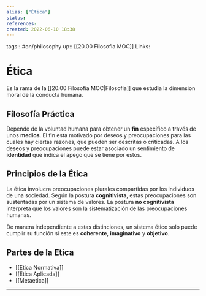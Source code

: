 ```yaml
---
alias: ["Ética"]
status:
references:
created: 2022-06-10 18:38
---
```

tags:: #on/philosophy 
up:: [[20.00 Filosofia MOC]]
Links: 
# Ética
Es la rama de la [[20.00 Filosofia MOC|Filosofia]] que estudia la dimension moral de la conducta humana.

## Filosofía Práctica
Depende de la voluntad humana para obtener un **fin** específico a través de unos **medios**. El fin esta motivado por deseos y preocupaciones para las cuales hay ciertas razones, que pueden ser descritas o criticadas. A los deseos y preocupaciones puede estar asociado un sentimiento de **identidad** que indica el apego que se tiene por estos.

## Principios de la Ética
La ética involucra preocupaciones plurales compartidas por los individuos de una sociedad. Según la postura **cognitivista**, estas preocupaciones son sustentadas por un sistema de valores. La postura **no cognitivista** interpreta que los valores son la sistematización de las preocupaciones humanas.

De manera independiente a estas distinciones, un sistema ético solo puede cumplir su función si este es **coherente**, **imaginativo** y **objetivo**.

## Partes de la Etica
- [[Etica Normativa]]
- [[Etica Aplicada]]
- [[Metaetica]]
___

